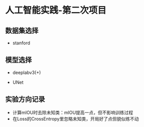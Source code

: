 # 人工智能实践-第二次项目

## 数据集选择

- stanford

## 模型选择

- deeplabv3(+)

- UNet

## 实验方向记录

- 计算mIOU时去除未知类：mIOU提高一点，但不影响训练过程
- 在Loss的CrossEntropy里忽略未知类，开局好了点但貌似练不动
